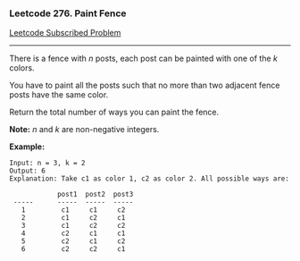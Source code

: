 ### Leetcode 276. Paint Fence
[Leetcode Subscribed Problem](https://leetcode.com/problems/paint-fence/)

---

There is a fence with *n* posts, each post can be painted with one of the *k* colors.

You have to paint all the posts such that no more than two adjacent fence posts have the same color.

Return the total number of ways you can paint the fence.

**Note:**
*n* and *k* are non-negative integers.

**Example:**
```
Input: n = 3, k = 2
Output: 6
Explanation: Take c1 as color 1, c2 as color 2. All possible ways are:

            post1  post2  post3      
 -----      -----  -----  -----       
   1         c1     c1     c2 
   2         c1     c2     c1 
   3         c1     c2     c2 
   4         c2     c1     c1  
   5         c2     c1     c2
   6         c2     c2     c1
```
